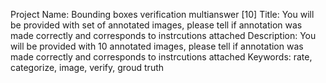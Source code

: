 Project Name: Bounding boxes verification multianswer [10]
Title: You will be provided with set of annotated images, please tell if annotation was made correctly and corresponds to instrcutions attached
Description: You will be provided with 10 annotated images, please tell if annotation was made correctly and corresponds to instrcutions attached
Keywords: rate, categorize, image, verify, groud truth
